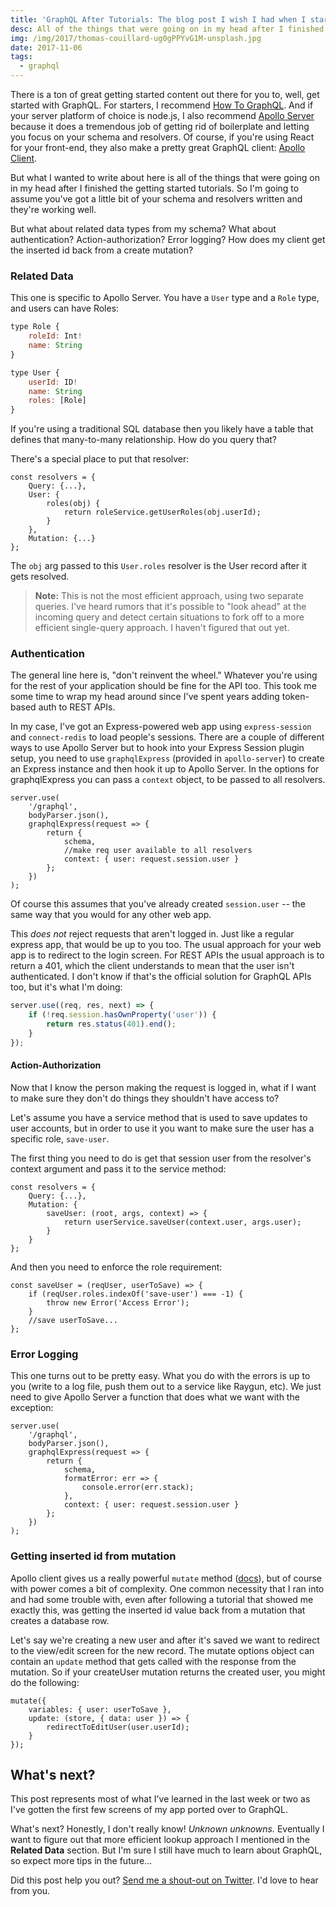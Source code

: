 ```yaml
---
title: 'GraphQL After Tutorials: The blog post I wish I had when I started'
desc: All of the things that were going on in my head after I finished the getting started tutorials.
img: /img/2017/thomas-couillard-ug0gPPYvG1M-unsplash.jpg
date: 2017-11-06
tags:
  - graphql
---
```


There is a ton of great getting started content out there for you to, well, get started with GraphQL. For starters, I recommend [How To GraphQL](https://www.howtographql.com/). And if your server platform of choice is node.js, I also recommend [Apollo Server](https://github.com/apollographql/apollo-server) because it does a tremendous job of getting rid of boilerplate and letting you focus on your schema and resolvers. Of course, if you're using React for your front-end, they also make a pretty great GraphQL client: [Apollo Client](https://github.com/apollographql/apollo-client).

But what I wanted to write about here is all of the things that were going on in my head after I finished the getting started tutorials. So I'm going to assume you've got a little bit of your schema and resolvers written and they're working well.

But what about related data types from my schema? What about authentication? Action-authorization? Error logging? How does my client get the inserted id back from a create mutation?

### Related Data

This one is specific to Apollo Server. You have a `User` type and a `Role` type, and users can have Roles:

```js
type Role {
	roleId: Int!
	name: String
}

type User {
	userId: ID!
	name: String
	roles: [Role]
}
```

If you're using a traditional SQL database then you likely have a table that defines that many-to-many relationship. How do you query that?

There's a special place to put that resolver:

```js/3-7
const resolvers = {
	Query: {...},
	User: {
		roles(obj) {
			return roleService.getUserRoles(obj.userId);
		}
	},
	Mutation: {...}
};
```

The `obj` arg passed to this `User.roles` resolver is the User record after it gets resolved.

> **Note:** This is not the most efficient approach, using two separate queries. I've heard rumors that it's possible to "look ahead" at the incoming query and detect certain situations to fork off to a more efficient single-query approach. I haven't figured that out yet.

### Authentication

The general line here is, "don't reinvent the wheel." Whatever you're using for the rest of your application should be fine for the API too. This took me some time to wrap my head around since I've spent years adding token-based auth to REST APIs.

In my case, I've got an Express-powered web app using `express-session` and `connect-redis` to load people's sessions. There are a couple of different ways to use Apollo Server but to hook into your Express Session plugin setup, you need to use `graphqlExpress` (provided in `apollo-server`) to create an Express instance and then hook it up to Apollo Server. In the options for graphqlExpress you can pass a `context` object, to be passed to all resolvers.

```js/7-8
server.use(
	'/graphql',
	bodyParser.json(),
	graphqlExpress(request => {
		return {
			schema,
			//make req user available to all resolvers
			context: { user: request.session.user }
		};
	})
);
```

Of course this assumes that you've already created `session.user` -- the same way that you would for any other web app.

This _does not_ reject requests that aren't logged in. Just like a regular express app, that would be up to you too. The usual approach for your web app is to redirect to the login screen. For REST APIs the usual approach is to return a 401, which the client understands to mean that the user isn't authenticated. I don't know if that's the official solution for GraphQL APIs too, but it's what I'm doing:

```js
server.use((req, res, next) => {
	if (!req.session.hasOwnProperty('user')) {
		return res.status(401).end();
	}
});
```

#### Action-Authorization

Now that I know the person making the request is logged in, what if I want to make sure they don't do things they shouldn't have access to?

Let's assume you have a service method that is used to save updates to user accounts, but in order to use it you want to make sure the user has a specific role, `save-user`.

The first thing you need to do is get that session user from the resolver's context argument and pass it to the service method:

```js/4-5
const resolvers = {
	Query: {...},
	Mutation: {
		saveUser: (root, args, context) => {
			return userService.saveUser(context.user, args.user);
		}
	}
};
```

And then you need to enforce the role requirement:

```js/2-3
const saveUser = (reqUser, userToSave) => {
	if (reqUser.roles.indexOf('save-user') === -1) {
		throw new Error('Access Error');
	}
	//save userToSave...
};
```

### Error Logging

This one turns out to be pretty easy. What you do with the errors is up to you (write to a log file, push them out to a service like Raygun, etc). We just need to give Apollo Server a function that does what we want with the exception:

```javascript/7
server.use(
	'/graphql',
	bodyParser.json(),
	graphqlExpress(request => {
		return {
			schema,
			formatError: err => {
				console.error(err.stack);
			},
			context: { user: request.session.user }
		};
	})
);
```

### Getting inserted id from mutation

Apollo client gives us a really powerful `mutate` method ([docs](https://www.apollographql.com/docs/react/basics/mutations.html#calling-mutations)), but of course with power comes a bit of complexity. One common necessity that I ran into and had some trouble with, even after following a tutorial that showed me exactly this, was getting the inserted id value back from a mutation that creates a database row.

Let's say we're creating a new user and after it's saved we want to redirect to the view/edit screen for the new record. The mutate options object can contain an `update` method that gets called with the response from the mutation. So if your createUser mutation returns the created user, you might do the following:

```js/3-4
mutate({
	variables: { user: userToSave },
	update: (store, { data: user }) => {
		redirectToEditUser(user.userId);
	}
});
```

## What's next?

This post represents most of what I've learned in the last week or two as I've gotten the first few screens of my app ported over to GraphQL.

What's next? Honestly, I don't really know! _Unknown unknowns._ Eventually I want to figure out that more efficient lookup approach I mentioned in the **Related Data** section. But I'm sure I still have much to learn about GraphQL, so expect more tips in the future...

Did this post help you out? [Send me a shout-out on Twitter](https://twitter.com/AdamTuttle). I'd love to hear from you.
